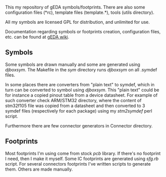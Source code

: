 This my repository of gEDA symbols/footprints. There are also some
configuration files (\*rc), template files (template.\*), tools
(utils directory).

All my symbols are licensed GPL for distribution, and unlimited for use.

Documentation regarding symbols or footprints creation, configuration
files, etc. can be found at [gEDA wiki](http://wiki.geda-project.org/geda:documentation).

## Symbols
Some symbols are drawn manually and some are generated using *djboxsym*.
The Makefile in the *sym* directory runs *djboxsym* on all .symdef
files.

In some places there are converters from "plain text" to symdef, which
in turn can be converted to symbol using *djboxsym*. This "plain text"
could be for instance a copied pinout table from a device datasheet.
For example of such converter check ARM/STM32 directory, where the
content of stm32f105 file was copied from a datasheet and then converted
to 3 symdef files (respectively for each package) using my *stm2symdef*
perl script.

Furthermore there are few connector generators in Connector directory.

## Footprints
Most footprints I'm using come from stock *pcb* library. If there's no
footprint I need, then I make it myself. Some IC footprints are
generated using *sfg.rb* script. For several connectors footprints I've
written scripts to generate them. Others are made manually.
